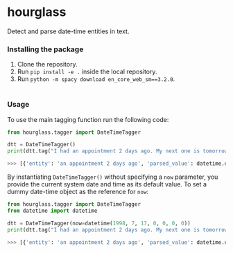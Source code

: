 # hourglass

Detect and parse date-time entities in text.

### Installing the package
1. Clone the repository.<br>
2. Run `pip install -e .` inside the local repository.<br>
3. Run `python -m spacy download en_core_web_sm==3.2.0`.<br><br>

### Usage

To use the main tagging function run the following code:
```python
from hourglass.tagger import DateTimeTagger

dtt = DateTimeTagger()
print(dtt.tag("I had an appointment 2 days ago. My next one is tomorrow. 10 days from now, I would be fully vaccinated."))

>>> [{'entity': 'an appointment 2 days ago', 'parsed_value': datetime.datetime(2021, 12, 27, 3, 16, 8, 220097)}, {'entity': 'tomorrow', 'parsed_value': datetime.datetime(2021, 12, 30, 3, 16, 8, 220097)}, {'entity': '10 days from now', 'parsed_value': datetime.datetime(2022, 1, 8, 3, 16, 8, 220097)}]
```

By instantiating `DateTimeTagger()` without specifying a `now` parameter, you provide the current system date and time as its default value. To set a dummy date-time object as the reference for `now`:

```python
from hourglass.tagger import DateTimeTagger
from datetime import datetime

dtt = DateTimeTagger(now=datetime(1998, 7, 17, 0, 0, 0, 0))
print(dtt.tag("I had an appointment 2 days ago. My next one is tomorrow. 10 days from now, I would be fully vaccinated."))

>>> [{'entity': 'an appointment 2 days ago', 'parsed_value': datetime.datetime(1998, 7, 15, 0, 0)}, {'entity': 'tomorrow', 'parsed_value': datetime.datetime(1998, 7, 18, 0, 0)}, {'entity': '10 days from now', 'parsed_value': datetime.datetime(1998, 7, 27, 0, 0)}]
``` 